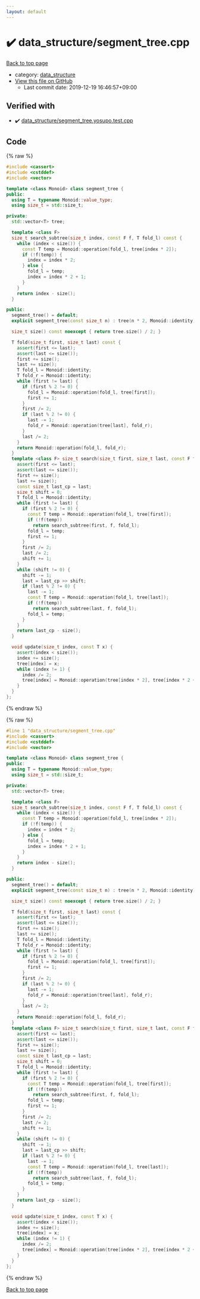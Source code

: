```yaml
---
layout: default
---
```


<!-- mathjax config similar to math.stackexchange -->
<script type="text/javascript" async
  src="https://cdnjs.cloudflare.com/ajax/libs/mathjax/2.7.5/MathJax.js?config=TeX-MML-AM_CHTML">
</script>
<script type="text/x-mathjax-config">
  MathJax.Hub.Config({
    TeX: { equationNumbers: { autoNumber: "AMS" }},
    tex2jax: {
      inlineMath: [ ['$','$'] ],
      processEscapes: true
    },
    "HTML-CSS": { matchFontHeight: false },
    displayAlign: "left",
    displayIndent: "2em"
  });
</script>

<script type="text/javascript" src="https://cdnjs.cloudflare.com/ajax/libs/jquery/3.4.1/jquery.min.js"></script>
<script src="https://cdn.jsdelivr.net/npm/jquery-balloon-js@1.1.2/jquery.balloon.min.js" integrity="sha256-ZEYs9VrgAeNuPvs15E39OsyOJaIkXEEt10fzxJ20+2I=" crossorigin="anonymous"></script>
<script type="text/javascript" src="../../assets/js/copy-button.js"></script>
<link rel="stylesheet" href="../../assets/css/copy-button.css" />


# :heavy_check_mark: data_structure/segment_tree.cpp

<a href="../../index.html">Back to top page</a>

* category: <a href="../../index.html#c8f6850ec2ec3fb32f203c1f4e3c2fd2">data_structure</a>
* <a href="{{ site.github.repository_url }}/blob/master/data_structure/segment_tree.cpp">View this file on GitHub</a>
    - Last commit date: 2019-12-19 16:46:57+09:00




## Verified with

* :heavy_check_mark: <a href="../../verify/data_structure/segment_tree.yosupo.test.cpp.html">data_structure/segment_tree.yosupo.test.cpp</a>


## Code

<a id="unbundled"></a>
{% raw %}
```cpp
#include <cassert>
#include <cstddef>
#include <vector>

template <class Monoid> class segment_tree {
public:
  using T = typename Monoid::value_type;
  using size_t = std::size_t;

private:
  std::vector<T> tree;

  template <class F>
  size_t search_subtree(size_t index, const F f, T fold_l) const {
    while (index < size()) {
      const T temp = Monoid::operation(fold_l, tree[index * 2]);
      if (!f(temp)) {
        index = index * 2;
      } else {
        fold_l = temp;
        index = index * 2 + 1;
      }
    }
    return index - size();
  }

public:
  segment_tree() = default;
  explicit segment_tree(const size_t n) : tree(n * 2, Monoid::identity) {}

  size_t size() const noexcept { return tree.size() / 2; }

  T fold(size_t first, size_t last) const {
    assert(first <= last);
    assert(last <= size());
    first += size();
    last += size();
    T fold_l = Monoid::identity;
    T fold_r = Monoid::identity;
    while (first != last) {
      if (first % 2 != 0) {
        fold_l = Monoid::operation(fold_l, tree[first]);
        first += 1;
      }
      first /= 2;
      if (last % 2 != 0) {
        last -= 1;
        fold_r = Monoid::operation(tree[last], fold_r);
      }
      last /= 2;
    }
    return Monoid::operation(fold_l, fold_r);
  }
  template <class F> size_t search(size_t first, size_t last, const F f) const {
    assert(first <= last);
    assert(last <= size());
    first += size();
    last += size();
    const size_t last_cp = last;
    size_t shift = 0;
    T fold_l = Monoid::identity;
    while (first != last) {
      if (first % 2 != 0) {
        const T temp = Monoid::operation(fold_l, tree[first]);
        if (!f(temp))
          return search_subtree(first, f, fold_l);
        fold_l = temp;
        first += 1;
      }
      first /= 2;
      last /= 2;
      shift += 1;
    }
    while (shift != 0) {
      shift -= 1;
      last = last_cp >> shift;
      if (last % 2 != 0) {
        last -= 1;
        const T temp = Monoid::operation(fold_l, tree[last]);
        if (!f(temp))
          return search_subtree(last, f, fold_l);
        fold_l = temp;
      }
    }
    return last_cp - size();
  }

  void update(size_t index, const T x) {
    assert(index < size());
    index += size();
    tree[index] = x;
    while (index != 1) {
      index /= 2;
      tree[index] = Monoid::operation(tree[index * 2], tree[index * 2 + 1]);
    }
  }
};
```
{% endraw %}

<a id="bundled"></a>
{% raw %}
```cpp
#line 1 "data_structure/segment_tree.cpp"
#include <cassert>
#include <cstddef>
#include <vector>

template <class Monoid> class segment_tree {
public:
  using T = typename Monoid::value_type;
  using size_t = std::size_t;

private:
  std::vector<T> tree;

  template <class F>
  size_t search_subtree(size_t index, const F f, T fold_l) const {
    while (index < size()) {
      const T temp = Monoid::operation(fold_l, tree[index * 2]);
      if (!f(temp)) {
        index = index * 2;
      } else {
        fold_l = temp;
        index = index * 2 + 1;
      }
    }
    return index - size();
  }

public:
  segment_tree() = default;
  explicit segment_tree(const size_t n) : tree(n * 2, Monoid::identity) {}

  size_t size() const noexcept { return tree.size() / 2; }

  T fold(size_t first, size_t last) const {
    assert(first <= last);
    assert(last <= size());
    first += size();
    last += size();
    T fold_l = Monoid::identity;
    T fold_r = Monoid::identity;
    while (first != last) {
      if (first % 2 != 0) {
        fold_l = Monoid::operation(fold_l, tree[first]);
        first += 1;
      }
      first /= 2;
      if (last % 2 != 0) {
        last -= 1;
        fold_r = Monoid::operation(tree[last], fold_r);
      }
      last /= 2;
    }
    return Monoid::operation(fold_l, fold_r);
  }
  template <class F> size_t search(size_t first, size_t last, const F f) const {
    assert(first <= last);
    assert(last <= size());
    first += size();
    last += size();
    const size_t last_cp = last;
    size_t shift = 0;
    T fold_l = Monoid::identity;
    while (first != last) {
      if (first % 2 != 0) {
        const T temp = Monoid::operation(fold_l, tree[first]);
        if (!f(temp))
          return search_subtree(first, f, fold_l);
        fold_l = temp;
        first += 1;
      }
      first /= 2;
      last /= 2;
      shift += 1;
    }
    while (shift != 0) {
      shift -= 1;
      last = last_cp >> shift;
      if (last % 2 != 0) {
        last -= 1;
        const T temp = Monoid::operation(fold_l, tree[last]);
        if (!f(temp))
          return search_subtree(last, f, fold_l);
        fold_l = temp;
      }
    }
    return last_cp - size();
  }

  void update(size_t index, const T x) {
    assert(index < size());
    index += size();
    tree[index] = x;
    while (index != 1) {
      index /= 2;
      tree[index] = Monoid::operation(tree[index * 2], tree[index * 2 + 1]);
    }
  }
};
```
{% endraw %}

<a href="../../index.html">Back to top page</a>

